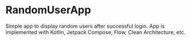 # RandomUserApp
Simple app to display random users after successful login. App is implemented with Kotlin, Jetpack Compose, Flow, Clean Architecture, etc.
